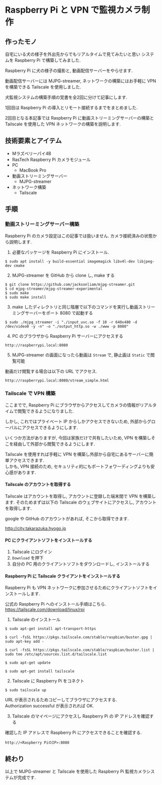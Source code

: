 # Raspberry Pi と VPN で監視カメラ制作

## 作ったモノ

自宅にいる犬の様子を外出先からでもリアルタイムで見てみたいと思い
システムを Raspberry Pi で構築してみました. 

Raspberry Pi に犬の様子の撮影と, 動画配信サーバーをやらせます. 

動画配信サーバーには MJPG-streamer, ネットワークの構築にはお手軽に VPN を構築できる Tailscale
を使用しました. 

犬監視システムの構築手順の覚書を全2回に分けて記事にします. 

1回目は Raspberry Pi の導入とリモート接続するまでをまとめました. 

2回目となる本記事では Raspberry Pi に動画ストリーミングサーバーの構築と Tailscale
を使用した VPN ネットワークの構築を説明します. 


## 技術要素とアイテム

* Mラズベリーパイ4B
* RasTech Raspberry Pi カメラモジュール
* PC
    * MacBook Pro
* 動画ストリーミングサーバー
    * MJPG-streamer
* ネットワーク構築
    * Tailscale

## 手順

### 動画ストリーミングサーバー構築

Raspberry Pi のカメラ設定はこの記事では扱いません. 
カメラ接続済みの状態から説明します. 

1. 必要なパッケージを Raspberry Pi にインストール. 

```
$ sudo apt install -y build-essential imagemagick libv4l-dev libjpeg-dev cmake
```

2. MJPG-streamer を GitHub から clone し, make する

```
$ git clone https://github.com/jacksonliam/mjpg-streamer.git
$ cd mjpg-streamer/mjpg-streamer-experimental
$ sudo make
$ sudo make install
```

3. make したディレクトリと同じ階層で以下のコマンドを実行し動画ストリーミングサーバーをポート 8080 で起動する

```
$ sudo ./mjpg_streamer -i "./input_uvc.so -f 10 -r 640x480 -d /dev/video0 -y -n" -o "./output_http.so -w ./www -p 8080" 
```

4. PC のブラウザから Raspberry Pi サーバーにアクセスする

```
http://raspberrypi.local:8080
```

5. MJPG-streamer の画面になったら動画は `Stream` で, 静止画は `Static` で閲覧可能

動画だけ閲覧する場合は以下の URL でアクセス. 

```
http://raspberrypi.local:8080/stream_simple.html
```

### Tailscale で VPN 構築

ここまでで, Raspberry Pi にブラウザからアクセスしてカメラの情報がリアルタイムで閲覧できるようになりました. 

しかし, これではプライベート IP からしかアクセスできないため, 外部からグローバルにアクセスできるようにします. 

いくつか方法がありますが, 今回は家族だけで共有したいため, VPN を構築しそこを経由して外部から閲覧できるようにします. 

Tailscale を使用すれば手軽に VPN を構築し外部から自宅にあるサーバーに簡単アクセスできます.<br>
しかも, VPN 接続のため, セキュリティ的にもポートフォワーディングよりも安心感があります. 


#### Tailscale のアカウントを取得する

Tailscale はアカウントを取得し, アカウントに登録した端末間で VPN を構築します. 
そのためまずは以下の Tailscale のウェブサイトにアクセスし, アカウントを取得します. 

google や GitHub のアカウントがあれば, そこから取得できます. 

http://city.takarazuka.hyogo.jp


#### PC にクライアントソフトをインストールする

1. Tailscale にログイン
1. `Download` を押下
1. 自分の PC 用のクライアントソフトをダウンロードし, インストールする

#### Raspberry Pi に Tailscale クライアントをインストールする

Raspberry Pi も VPN ネットワークに参加させるためにクライアントソフトをインストールします. 

公式の Raspberry Pi へのインストール手順はこちら.<br>
https://tailscale.com/download/linux/rpi

1. Tailscale のインストール

```
$ sudo apt-get install apt-transport-https
```

```
$ curl -fsSL https://pkgs.tailscale.com/stable/raspbian/buster.gpg | sudo apt-key add -
```

```
$ curl -fsSL https://pkgs.tailscale.com/stable/raspbian/buster.list | sudo tee /etc/apt/sources.list.d/tailscale.list
```

```
$ sudo apt-get update
```

```
$ sudo apt-get install tailscale
```

2. Tailscale に Raspberry Pi をコネクト

```
$ sudo tailscale up
```

URL が表示されるためコピーしてブラウザにアクセスする.<br>
Authorization successful が表示されれば OK.

3. Tailscale のマイページにアクセスし Raspberry Pi の IP アドレスを確認する

確認した IP アドレスで Raspberry Pi にアクセスできることを確認する. 

```
http://<Raspberry PiのIP>:8080
```

## 終わり

以上で MJPG-streamer と Tailscale を使用した Raspberry Pi 監視カメラシステムが完成です. 
